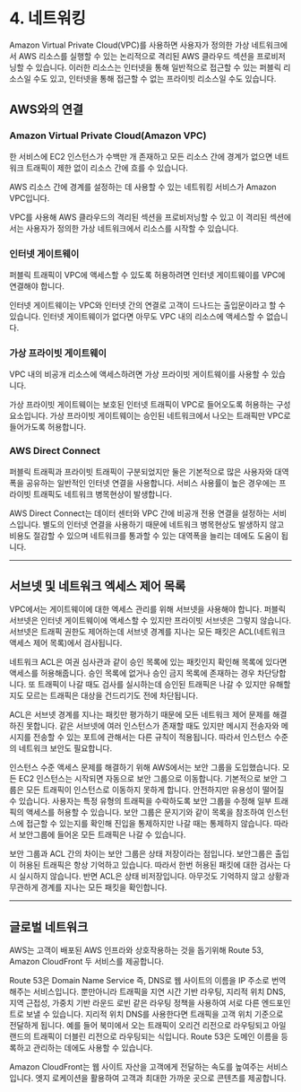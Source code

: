 # 4. 네트워킹

Amazon Virtual Private Cloud(VPC)를 사용하면 사용자가 정의한 가상 네트워크에서 AWS 리소스를 실행할 수 있는 논리적으로 격리된 AWS 클라우드 섹션을 프로비저닝할 수 있습니다. 이러한 리소스는 인터넷을 통해 일반적으로 접근할 수 있는 퍼블릭 리소스일 수도 있고, 인터넷을 통해 접근할 수 없는 프라이빗 리소스일 수도 있습니다.

## AWS와의 연결

### Amazon Virtual Private Cloud(Amazon VPC)

한 서비스에 EC2 인스턴스가 수백만 개 존재하고 모든 리소스 간에 경계가 없으면 네트워크 트래픽이 제한 없이 리소스 간에 흐를 수 있습니다.

AWS 리소스 간에 경계를 설정하는 데 사용할 수 있는 네트워킹 서비스가 Amazon VPC입니다.

VPC를 사용해 AWS 클라우드의 격리된 섹션을 프로비저닝할 수 있고 이 격리된 섹션에서는 사용자가 정의한 가상 네트워크에서 리소스를 시작할 수 있습니다.

### 인터넷 게이트웨이

퍼블릭 트래픽이 VPC에 액세스할 수 있도록 허용하려면 인터넷 게이트웨이를 VPC에 연결해야 합니다.

인터넷 게이트웨이는 VPC와 인터넷 간의 연결로 고객이 드나드는 출입문이라고 할 수 있습니다. 인터넷 게이트웨이가 없다면 아무도 VPC 내의 리소스에 액세스할 수 없습니다.

### 가상 프라이빗 게이트웨이

VPC 내의 비공개 리소스에 액세스하려면 가상 프라이빗 게이트웨이를 사용할 수 있습니다.

가상 프라이빗 게이트웨이는 보호된 인터넷 트래픽이 VPC로 들어오도록 허용하는 구성 요소입니다. 가상 프라이빗 게이트웨이는 승인된 네트워크에서 나오는 트래픽만 VPC로 들어가도록 허용합니다.

### AWS Direct Connect

퍼블릭 트래픽과 프라이빗 트래픽이 구분되었지만 둘은 기본적으로 많은 사용자와 대역폭을 공유하는 일반적인 인터넷 연결을 사용합니다. 서비스 사용률이 높은 경우에는 프라이빗 트래픽도 네트워크 병목현상이 발생합니다.

AWS Direct Connect는 데이터 센터와 VPC 간에 비공개 전용 연결을 설정하는 서비스입니다. 별도의 인터넷 연결을 사용하기 때문에 네트워크 병목현상도 발생하지 않고 비용도 절감할 수 있으며 네트워크를 통과할 수 있는 대역폭을 늘리는 데에도 도움이 됩니다.

---

## 서브넷 및 네트워크 엑세스 제어 목록

VPC에서는 게이트웨이에 대한 엑세스 관리를 위해 서브넷을 사용해야 합니다. 퍼블릭 서브넷은 인터넷 게이트웨이에 액세스할 수 있지만 프라이빗 서브넷은 그렇지 않습니다. 서브넷은 트래픽 권한도 제어하는데 서브넷 경계를 지나는 모든 패킷은 ACL(네트워크 액세스 제어 목록)에서 검사됩니다.

네트워크 ACL은 여권 심사관과 같이 승인 목록에 있는 패킷인지 확인해 목록에 있다면 액세스를 허용해줍니다. 승인 목록에 없거나 승인 금지 목록에 존재하는 경우 차단당합니다. 또 트래픽이 나갈 때도 검사를 실시하는데 승인된 트래픽은 나갈 수 있지만 유해할지도 모르는 트래픽은 대상을 건드리기도 전에 차단됩니다.

ACL은 서브넷 경계를 지나는 패킷만 평가하기 때문에 모든 네트워크 제어 문제를 해결하진 못합니다. 같은 서브넷에 여러 인스턴스가 존재할 때도 있지만 메시지 전송자와 메시지를 전송할 수 있는 포트에 관해서는 다른 규칙이 적용됩니다. 따라서 인스턴스 수준의 네트워크 보안도 필요합니다.

인스턴스 수준 액세스 문제를 해결하기 위해 AWS에서는 보안 그룹을 도입했습니다. 모든 EC2 인스턴스는 시작되면 자동으로 보안 그룹으로 이동합니다. 기본적으로 보안 그룹은 모든 트래픽이 인스턴스로 이동하지 못하게 합니다. 안전하지만 유용성이 떨어질 수 있습니다. 사용자는 특정 유형의 트래픽을 수락하도록 보안 그룹을 수정해 일부 트래픽의 액세스를 허용할 수 있습니다.
보안 그룹은 문지기와 같이 목록을 참조하여 인스턴스에 접근할 수 있는지를 확인해 진입을 통제하지만 나갈 때는 통제하지 않습니다. 따라서 보안그룹에 들어온 모든 트래픽은 나갈 수 있습니다.

보안 그룹과 ACL 간의 차이는 보안 그룹은 상태 저장이라는 점입니다. 보안그룹은 출입이 허용된 트래픽은 항상 기억하고 있습니다. 따라서 한번 허용된 패킷에 대한 검사는 다시 실시하지 않습니다. 반면 ACL은 상태 비저장입니다. 아무것도 기억하지 않고 상황과 무관하게 경계를 지나는 모든 패킷을 확인합니다.

---

## 글로벌 네트워크

AWS는 고객이 배포된 AWS 인프라와 상호작용하는 것을 돕기위해 Route 53, Amazon CloudFront 두 서비스를 제공합니다.

Route 53은 Domain Name Service 즉, DNS로 웹 사이트의 이름을 IP 주소로 번역해주는 서비스입니다. 뿐만아니라 트래픽을 지연 시간 기반 라우팅, 지리적 위치 DNS, 지역 근접성, 가중치 기반 라운드 로빈 같은 라우팅 정책을 사용하여 서로 다른 엔드포인트로 보낼 수 있습니다. 지리적 위치 DNS를 사용한다면 트래픽을 고객 위치 기준으로 전달하게 됩니다. 예를 들어 북미에서 오는 트래픽이 오리건 리전으로 라우팅되고 아일랜드의 트래픽이 더블린 리전으로 라우팅되는 식입니다. Route 53은 도메인 이름을 등록하고 관리하는 데에도 사용할 수 있습니다.

Amazon CloudFront는 웹 사이트 자산을 고객에게 전달하는 속도를 높여주는 서비스입니다. 엣지 로케이션을 활용하여 고객과 최대한 가까운 곳으로 콘텐츠를 제공합니다.
